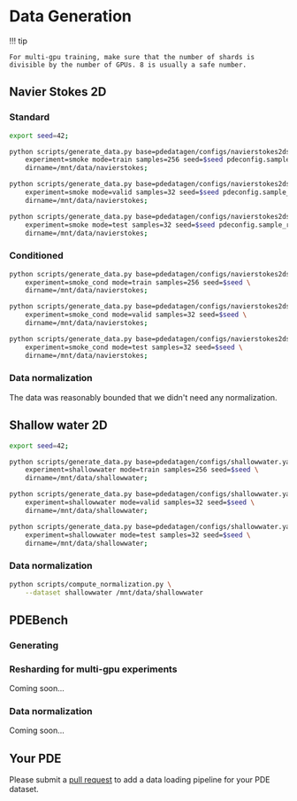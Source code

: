 # Data Generation

!!! tip

```
For multi-gpu training, make sure that the number of shards is divisible by the number of GPUs. 8 is usually a safe number.
```

## Navier Stokes 2D

### Standard

```bash
export seed=42;

python scripts/generate_data.py base=pdedatagen/configs/navierstokes2dsmoke.yaml \
    experiment=smoke mode=train samples=256 seed=$seed pdeconfig.sample_rate=4 \
    dirname=/mnt/data/navierstokes;

python scripts/generate_data.py base=pdedatagen/configs/navierstokes2dsmoke.yaml \
    experiment=smoke mode=valid samples=32 seed=$seed pdeconfig.sample_rate=4 \
    dirname=/mnt/data/navierstokes;

python scripts/generate_data.py base=pdedatagen/configs/navierstokes2dsmoke.yaml \
    experiment=smoke mode=test samples=32 seed=$seed pdeconfig.sample_rate=4 \
    dirname=/mnt/data/navierstokes;
```

### Conditioned

```bash
python scripts/generate_data.py base=pdedatagen/configs/navierstokes2dsmoke.yaml \
    experiment=smoke_cond mode=train samples=256 seed=$seed \
    dirname=/mnt/data/navierstokes;

python scripts/generate_data.py base=pdedatagen/configs/navierstokes2dsmoke.yaml \
    experiment=smoke_cond mode=valid samples=32 seed=$seed \
    dirname=/mnt/data/navierstokes;

python scripts/generate_data.py base=pdedatagen/configs/navierstokes2dsmoke.yaml \
    experiment=smoke_cond mode=test samples=32 seed=$seed \
    dirname=/mnt/data/navierstokes;
```

### Data normalization

The data was reasonably bounded that we didn't need any normalization.

## Shallow water 2D

```bash
export seed=42;

python scripts/generate_data.py base=pdedatagen/configs/shallowwater.yaml \
    experiment=shallowwater mode=train samples=256 seed=$seed \
    dirname=/mnt/data/shallowwater;

python scripts/generate_data.py base=pdedatagen/configs/shallowwater.yaml \
    experiment=shallowwater mode=valid samples=32 seed=$seed \
    dirname=/mnt/data/shallowwater;

python scripts/generate_data.py base=pdedatagen/configs/shallowwater.yaml \
    experiment=shallowwater mode=test samples=32 seed=$seed \
    dirname=/mnt/data/shallowwater;
```

### Data normalization

```bash
python scripts/compute_normalization.py \
    --dataset shallowwater /mnt/data/shallowwater
```

## PDEBench

### Generating

### Resharding for multi-gpu experiments

Coming soon...

### Data normalization

Coming soon...

## Your PDE

Please submit a [pull request](https://github.com/microsoft/pdearena) to add a data loading pipeline for your PDE dataset.
